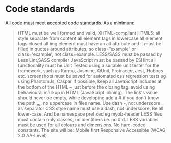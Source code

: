 # Code standards
All code must meet accepted code standards. As a minimum:
>HTML must be well formed and valid, XHTML-compliant HTML5:
>all style separate from content
>all element tags in lowercase
>all element tags closed
>all img element must have an alt attribute and it must be filled in
>quotes around attributes; so class=”example” or class='example', not class=example.
>LESS/SASS must be passed by Less Lint,SASS compiler
>JavaScript must be passed by ESHint
>all functionality must be Unit Tested using a suitable unit tester for the framework, such as Karma, Jasmine, QUnit, Protractor, Jest, Hobbes etc.
screenshots must be saved for automated css regression tests eg using PhantomJs, Caspar
>If possible, keep all JavaScript includes at the bottom of the HTML – just before the closing </body> tag.
>avoid using behavioural markup in HTML (JavaScript inlining).
>The link's value should never be empty, while developing add a # if you don't know the path <a href="#">...</a>.
no uppercase in files name. Use dash -, not underscore _ as separator
>CSS style name must use a dash, not underscore. Be all lower-case. And be namespace prefixed eg myob-header
>LESS files must contain only classes, no identifiers i.e. no #id.
>LESS variables must be used for all colours and dimensions. No hard-coded constants.
The site will be:
>Mobile first
>Responsive
>Accessible (WCAG 2.0 AA-Level)
